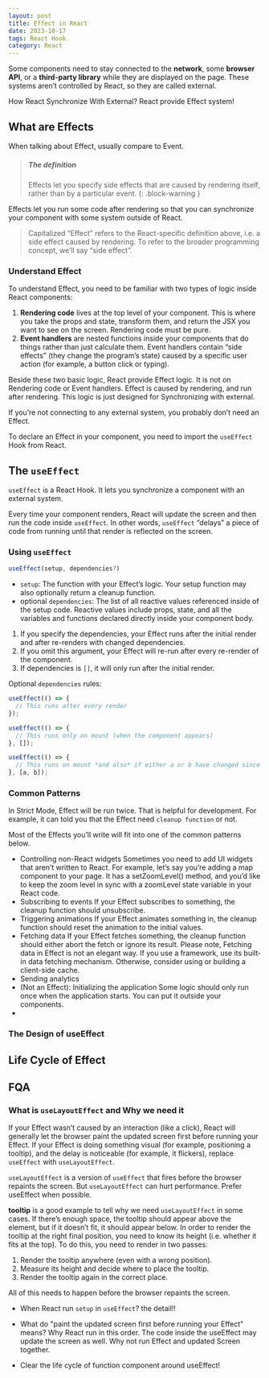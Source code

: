```yaml
---
layout: post
title: Effect in React
date: 2023-10-17
tags: React Hook
category: React
---
```


Some components need to stay connected to the **network**, some **browser API**, or a **third-party library** while they are displayed on the page. These systems aren’t controlled by React, so they are called external.

How React Synchronize With External? React provide Effect system!

## What are Effects

When talking about Effect, usually compare to Event. 

> ##### The definition
> 
> Effects let you specify side effects that are caused by rendering itself, rather than by a particular event. 
{: .block-warning }

Effects let you run some code after rendering so that you can synchronize your component with some system outside of React. 

> Capitalized “Effect” refers to the React-specific definition above, i.e. a side effect caused by rendering. To refer to the broader programming concept, we’ll say “side effect”.

### Understand Effect

To understand Effect, you need to be familiar with two types of logic inside React components:
1. **Rendering code** lives at the top level of your component. This is where you take the props and state, transform them, and return the JSX you want to see on the screen. Rendering code must be pure.
2. **Event handlers** are nested functions inside your components that do things rather than just calculate them. Event handlers contain “side effects” (they change the program’s state) caused by a specific user action (for example, a button click or typing).

Beside these two basic logic, React provide Effect logic. It is not on Rendering code or Event handlers. Effect is caused by rendering, and run after rendering. 
This logic is just designed for Synchronizing with external.

If you’re not connecting to any external system, you probably don’t need an Effect.

To declare an Effect in your component, you need to import the `useEffect` Hook from React.

## The `useEffect`

`useEffect` is a React Hook. It lets you synchronize a component with an external system.

Every time your component renders, React will update the screen and then run the code inside `useEffect`. In other words, `useEffect` “delays” a piece of code from running until that render is reflected on the screen.

### Using `useEffect`

```js
useEffect(setup, dependencies?)
```
- `setup`: The function with your Effect’s logic. Your setup function may also optionally return a cleanup function.
- optional `dependencies`: The list of all reactive values referenced inside of the setup code. Reactive values include props, state, and all the variables and functions declared directly inside your component body.
1. If you specify the dependencies, your Effect runs after the initial render and after re-renders with changed dependencies.
2. If you omit this argument, your Effect will re-run after every re-render of the component.
3. If dependencies is `[]`, it will only run after the initial render. 

Optional `dependencies` rules:
```js
useEffect(() => {
  // This runs after every render
});

useEffect(() => {
  // This runs only on mount (when the component appears)
}, []);

useEffect(() => {
  // This runs on mount *and also* if either a or b have changed since the last render
}, [a, b]);
```

### Common Patterns 

In Strict Mode, Effect will be run twice. That is helpful for development. For example, it can told you that the Effect need `cleanup function` or not.

Most of the Effects you’ll write will fit into one of the common patterns below.

- Controlling non-React widgets 
Sometimes you need to add UI widgets that aren’t written to React. For example, let’s say you’re adding a map component to your page. It has a setZoomLevel() method, and you’d like to keep the zoom level in sync with a zoomLevel state variable in your React code.
- Subscribing to events 
If your Effect subscribes to something, the cleanup function should unsubscribe.
- Triggering animations 
If your Effect animates something in, the cleanup function should reset the animation to the initial values.
- Fetching data 
If your Effect fetches something, the cleanup function should either abort the fetch or ignore its result. Please note, Fetching data in Effect is not an elegant way. If you use a framework, use its built-in data fetching mechanism. Otherwise, consider using or building a client-side cache. 
- Sending analytics
- (Not an Effect): Initializing the application 
Some logic should only run once when the application starts. You can put it outside your components.
- 

### The Design of useEffect

## Life Cycle of Effect

## FQA

### What is `useLayoutEffect` and Why we need it

If your Effect wasn’t caused by an interaction (like a click), React will generally let the browser paint the updated screen first before running your Effect. If your Effect is doing something visual (for example, positioning a tooltip), and the delay is noticeable (for example, it flickers), replace `useEffect` with `useLayoutEffect`.

`useLayoutEffect` is a version of `useEffect` that fires before the browser repaints the screen. But `useLayoutEffect` can hurt performance. Prefer useEffect when possible.

**tooltip** is a good example to tell why we need `useLayoutEffect` in some cases.
If there’s enough space, the tooltip should appear above the element, but if it doesn’t fit, it should appear below. In order to render the tooltip at the right final position, you need to know its height (i.e. whether it fits at the top).
To do this, you need to render in two passes:

1. Render the tooltip anywhere (even with a wrong position).
2. Measure its height and decide where to place the tooltip.
3. Render the tooltip again in the correct place.

All of this needs to happen before the browser repaints the screen.


- When React run `setup` in `useEffect`? the detail!!

- What do "paint the updated screen first before running your Effect" means? Why React run in this order. The code inside the useEffect may update the screen as well. Why not run Effect and updated Screen together.

- Clear the life cycle of function component around useEffect!